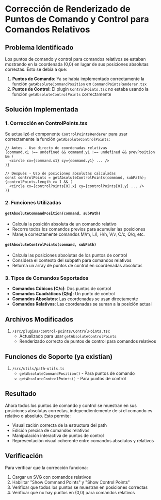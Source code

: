 # Corrección de Renderizado de Puntos de Comando y Control para Comandos Relativos

## Problema Identificado

Los puntos de comando y control para comandos relativos se estaban mostrando en la coordenada (0,0) en lugar de sus posiciones absolutas correctas. Esto se debía a que:

1. **Puntos de Comando**: Ya se había implementado correctamente la función `getAbsoluteCommandPosition` en `CommandPointsRenderer.tsx`
2. **Puntos de Control**: El plugin `ControlPoints.tsx` no estaba usando la función `getAbsoluteControlPoints` correctamente

## Solución Implementada

### 1. Corrección en ControlPoints.tsx

Se actualizó el componente `ControlPointsRenderer` para usar correctamente la función `getAbsoluteControlPoints`:

```tsx
// Antes - Uso directo de coordenadas relativas
{command.x1 !== undefined && command.y1 !== undefined && prevPosition && (
  <circle cx={command.x1} cy={command.y1} ... />
)}

// Después - Uso de posiciones absolutas calculadas
const controlPoints = getAbsoluteControlPoints(command, subPath);
{controlPoints.length >= 1 && (
  <circle cx={controlPoints[0].x} cy={controlPoints[0].y} ... />
)}
```

### 2. Funciones Utilizadas

#### `getAbsoluteCommandPosition(command, subPath)`
- Calcula la posición absoluta de un comando relativo
- Recorre todos los comandos previos para acumular las posiciones
- Maneja correctamente comandos M/m, L/l, H/h, V/v, C/c, Q/q, etc.

#### `getAbsoluteControlPoints(command, subPath)`
- Calcula las posiciones absolutas de los puntos de control
- Considera el contexto del subpath para comandos relativos
- Retorna un array de puntos de control en coordenadas absolutas

### 3. Tipos de Comandos Soportados

- **Comandos Cúbicos (C/c)**: Dos puntos de control
- **Comandos Cuadráticos (Q/q)**: Un punto de control
- **Comandos Absolutos**: Las coordenadas se usan directamente
- **Comandos Relativos**: Las coordenadas se suman a la posición actual

## Archivos Modificados

1. `/src/plugins/control-points/ControlPoints.tsx`
   - Actualizado para usar `getAbsoluteControlPoints`
   - Renderizado correcto de puntos de control para comandos relativos

## Funciones de Soporte (ya existían)

1. `/src/utils/path-utils.ts`
   - `getAbsoluteCommandPosition()` - Para puntos de comando
   - `getAbsoluteControlPoints()` - Para puntos de control

## Resultado

Ahora todos los puntos de comando y control se muestran en sus posiciones absolutas correctas, independientemente de si el comando es relativo o absoluto. Esto permite:

- Visualización correcta de la estructura del path
- Edición precisa de comandos relativos
- Manipulación interactiva de puntos de control
- Representación visual coherente entre comandos absolutos y relativos

## Verificación

Para verificar que la corrección funciona:

1. Cargar un SVG con comandos relativos
2. Habilitar "Show Command Points" y "Show Control Points"
3. Verificar que todos los puntos se muestran en posiciones correctas
4. Verificar que no hay puntos en (0,0) para comandos relativos
